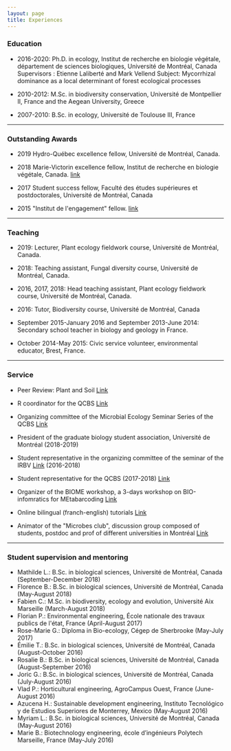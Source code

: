 ```yaml
---
layout: page
title: Experiences
---
```


### Education
- 2016-2020: Ph.D. in ecology, Institut de recherche en biologie végétale, département de sciences biologiques, Université de Montréal, Canada  
Supervisors : Etienne Laliberté and Mark Vellend
Subject: Mycorrhizal dominance as a local determinant of forest ecological processes

- 2010-2012: M.Sc. in biodiversity conservation, Université de Montpellier II, France and the Aegean University, Greece
- 2007-2010: B.Sc. in ecology, Université de Toulouse III, France


***

### Outstanding Awards
- 2019 Hydro-Québec excellence fellow, Université de Montréal, Canada.

- 2018 Marie-Victorin excellence fellow, Institut de recherche en biologie végétale, Canada. [link](https://www.irbv.umontreal.ca/2018/bourse-marie-victorin-9e-recipiendaire?lang=en)
- 2017 Student success fellow, Faculté des études supérieures et postdoctorales, Université de Montréal, Canada  
- 2015 "Institut de l'engagement" fellow. [link](https://www.engagement.fr/)

***

### Teaching
- 2019: Lecturer, Plant ecology fieldwork course, Université de Montréal, Canada.

- 2018: Teaching assistant, Fungal diversity course, Université de Montréal, Canada.
- 2016, 2017, 2018: Head teaching assistant, Plant ecology fieldwork course, Université de Montréal, Canada.
- 2016: Tutor, Biodiversity course, Université de Montréal, Canada
- September 2015-January 2016 and September 2013-June 2014: Secondary school teacher in biology and geology in France.
- October 2014-May 2015: Civic service volunteer, environmental educator, Brest, France.

***

### Service
- Peer Review: Plant and Soil [Link](https://publons.com/researcher/1728481/alexis-carteron/)

- R coordinator for the QCBS [Link](https://qcbs.ca/wiki/r)
- Organizing committee of the Microbial Ecology Seminar Series of the QCBS [Link](https://wiki.qcbs.ca/microecoconf)
- President of the graduate biology student association, Université de Montréal (2018-2019)
- Student representative in the organizing committee of the seminar of the IRBV [Link](https://www.irbv.umontreal.ca/conferences?lang=en) (2016-2018)
- Student representative for the QCBS (2017-2018) [Link](https://qcbs.ca/)
- Organizer of the BIOME workshop, a 3-days workshop on BIO-infomratics for MEtabarcoding [Link](https://alexiscarter.github.io/BIOME)
- Online bilingual (franch-english) tutorials [Link](https://alexiscarter.github.io/metab/)
- Animator of the "Microbes club", discussion group composed of students, postdoc and prof of different universities in Montréal [Link](https://drive.google.com/drive/folders/0B7_16MCMWouWWjVkTktubU10dVU)

***

### Student supervision and mentoring
- Mathilde L.: B.Sc. in biological sciences, Université de Montréal, Canada (September-December 2018)
- Florence B.: B.Sc. in biological sciences, Université de Montréal, Canada (May-August 2018)
- Fabien C.: M.Sc. in biodiversity, ecology and evolution, Université Aix Marseille (March-August 2018)
- Florian P.: Environmental engineering, École nationale des travaux publics de l'état, France (April-August 2017)
- Rose-Marie G.: Diploma in Bio-ecology, Cégep de Sherbrooke (May-July 2017)
- Émilie T.: B.Sc. in biological sciences, Université de Montréal, Canada (August-October 2016)
- Rosalie B.: B.Sc. in biological sciences, Université de Montréal, Canada (August-September 2016)
- Joric G.: B.Sc. in biological sciences, Université de Montréal, Canada (July-August 2016)
- Vlad P.: Horticultural engineering, AgroCampus Ouest, France (June-August 2016)
- Azucena H.: Sustainable development engineering, Instituto Tecnológico y de Estudios Superiores de Monterrey, Mexico (May-August 2016)
- Myriam L.: B.Sc. in biological sciences, Université de Montréal, Canada (May-August 2016)
- Marie B.: Biotechnology engineering, école d’ingénieurs Polytech Marseille, France (May-July 2016)
